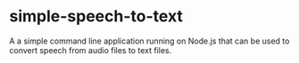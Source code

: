 # simple-speech-to-text
A a simple command line application running on Node.js that can be used to convert speech from audio files to text files.
